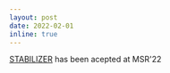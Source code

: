 ```yaml
---
layout: post
date: 2022-02-01
inline: true
---
```


[STABILIZER](https://ieeexplore.ieee.org/abstract/document/9796244) has been acepted at MSR'22
